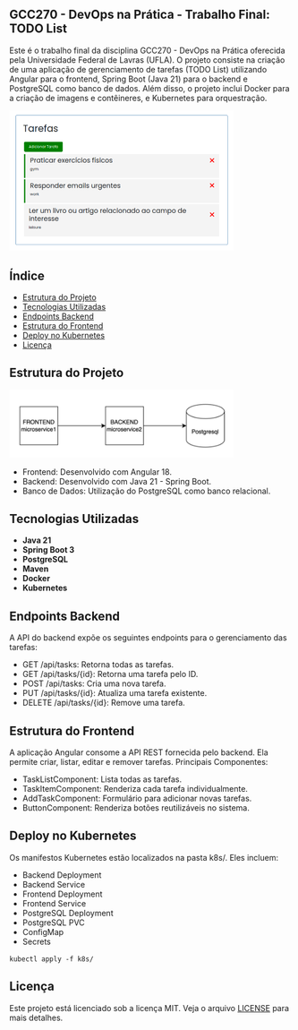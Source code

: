 ## GCC270 - DevOps na Prática - Trabalho Final: TODO List

Este é o trabalho final da disciplina GCC270 - DevOps na Prática oferecida pela Universidade Federal de Lavras (UFLA). O projeto consiste na criação de uma aplicação de gerenciamento de tarefas (TODO List) utilizando Angular para o frontend, Spring Boot (Java 21) para o backend e PostgreSQL como banco de dados. Além disso, o projeto inclui Docker para a criação de imagens e contêineres, e Kubernetes para orquestração.

<img src="./images/todo-img.png" alt="example img" style="width: 400px; height: auto; max-width: 100%;">

## Índice

- [Estrutura do Projeto](#estrutura-do-projeto)
- [Tecnologias Utilizadas](#tecnologias-utilizadas)
- [Endpoints Backend](#endpoints-backend)
- [Estrutura do Frontend](#estrutura-do-frontend)
- [Deploy no Kubernetes](#deploy-no-kubernetes)
- [Licença](#licença)


## Estrutura do Projeto

<img src="./images/arq-img.png" alt="example img" style="width: 400px; height: auto; max-width: 100%;">

- Frontend: Desenvolvido com Angular 18.
- Backend: Desenvolvido com Java 21 - Spring Boot.
- Banco de Dados: Utilização do PostgreSQL como banco relacional.

## Tecnologias Utilizadas

- **Java 21**
- **Spring Boot 3**
- **PostgreSQL**
- **Maven**
- **Docker**
- **Kubernetes**

## Endpoints Backend

A API do backend expõe os seguintes endpoints para o gerenciamento das tarefas:

- GET /api/tasks: Retorna todas as tarefas.
- GET /api/tasks/{id}: Retorna uma tarefa pelo ID.
- POST /api/tasks: Cria uma nova tarefa.
- PUT /api/tasks/{id}: Atualiza uma tarefa existente.
- DELETE /api/tasks/{id}: Remove uma tarefa.

## Estrutura do Frontend

A aplicação Angular consome a API REST fornecida pelo backend. Ela permite criar, listar, editar e remover tarefas.
Principais Componentes:

- TaskListComponent: Lista todas as tarefas.
- TaskItemComponent: Renderiza cada tarefa individualmente.
- AddTaskComponent: Formulário para adicionar novas tarefas.
- ButtonComponent: Renderiza botões reutilizáveis no sistema.

## Deploy no Kubernetes

Os manifestos Kubernetes estão localizados na pasta k8s/. Eles incluem:

- Backend Deployment
- Backend Service
- Frontend Deployment
- Frontend Service
- PostgreSQL Deployment
- PostgreSQL PVC
- ConfigMap 
- Secrets 

~~~
kubectl apply -f k8s/
~~~

## Licença

Este projeto está licenciado sob a licença MIT. Veja o arquivo [LICENSE](LICENSE) para mais detalhes.
